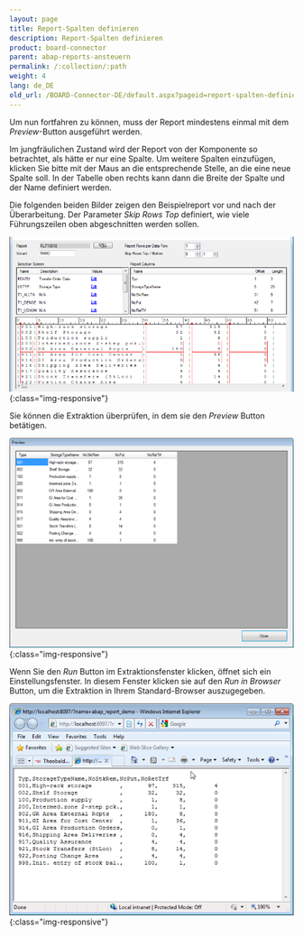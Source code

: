 ```yaml
---
layout: page
title: Report-Spalten definieren
description: Report-Spalten definieren
product: board-connector
parent: abap-reports-ansteuern
permalink: /:collection/:path
weight: 4
lang: de_DE
old_url: /BOARD-Connector-DE/default.aspx?pageid=report-spalten-definieren
---
```


Um nun fortfahren zu können, muss der Report mindestens einmal mit dem *Preview*-Button ausgeführt werden.

Im jungfräulichen Zustand wird der Report von der Komponente so betrachtet, als hätte er nur eine Spalte. Um weitere Spalten einzufügen, klicken Sie bitte mit der Maus an die entsprechende Stelle, an die eine neue Spalte soll. In der Tabelle oben rechts kann dann die Breite der Spalte und der Name definiert werden.

Die folgenden beiden Bilder zeigen den Beispielreport vor und nach der Überarbeitung. Der Parameter *Skip Rows Top* definiert, wie viele Führungszeilen oben abgeschnitten werden sollen.

![Report-Columns](/img/content/Report-Columns.png){:class="img-responsive"}


Sie können die Extraktion überprüfen, in dem sie den *Preview* Button betätigen.


![Report-Preview](/img/content/Report-Preview.png){:class="img-responsive"}

Wenn Sie den *Run* Button im Extraktionsfenster klicken, öffnet sich ein Einstellungsfenster. In diesem Fenster klicken sie auf den *Run in Browser* Button, um die Extraktion in Ihrem Standard-Browser auszugegeben.

![Report-Output](/img/content/Report-Output.png){:class="img-responsive"}